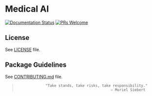 # Medical AI
[![Documentation Status](https://readthedocs.org/projects/fairscale/badge/?version=latest)](https://fairscale.readthedocs.io/en/latest/?badge=latest) [![PRs Welcome](https://img.shields.io/badge/PRs-welcome-brightgreen.svg)](https://github.com/facebookresearch/fairscale/blob/master/CONTRIBUTING.md)











## License

See [LICENSE](LICENSE) file.
 
## Package Guidelines

See [CONTRIBUTING.md](CONTRIBUTING.md) file.



>                  "Take stands, take risks, take responsibility."
>                                                — Muriel Siebert
